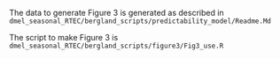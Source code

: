 The data to generate Figure 3 is generated as described in `dmel_seasonal_RTEC/bergland_scripts/predictability_model/Readme.Md`

The script to make Figure 3 is `dmel_seasonal_RTEC/bergland_scripts/figure3/Fig3_use.R`
